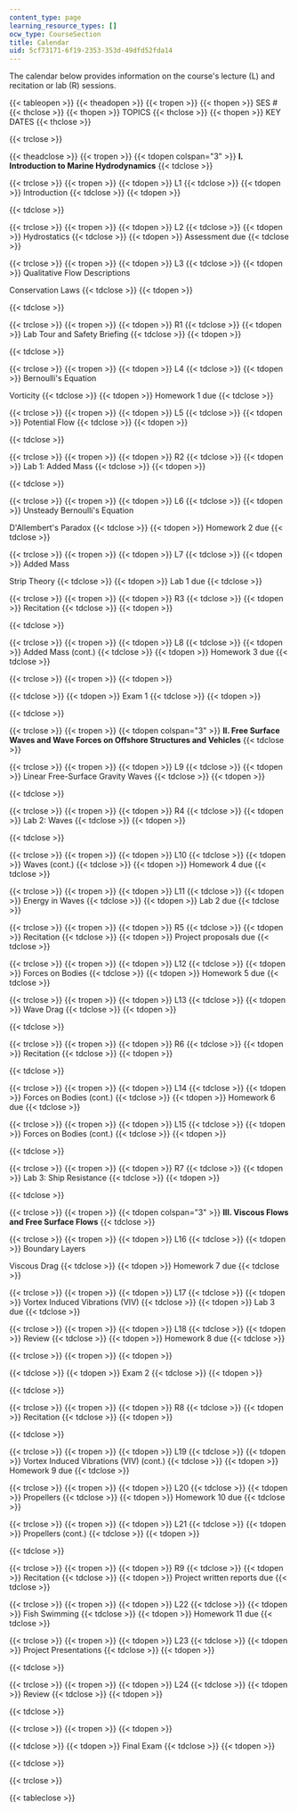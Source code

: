 ```yaml
---
content_type: page
learning_resource_types: []
ocw_type: CourseSection
title: Calendar
uid: 5cf73171-6f19-2353-353d-49dfd52fda14
---
```


The calendar below provides information on the course's lecture (L) and recitation or lab (R) sessions.

{{< tableopen >}}
{{< theadopen >}}
{{< tropen >}}
{{< thopen >}}
SES #
{{< thclose >}}
{{< thopen >}}
TOPICS
{{< thclose >}}
{{< thopen >}}
KEY DATES
{{< thclose >}}

{{< trclose >}}

{{< theadclose >}}
{{< tropen >}}
{{< tdopen colspan="3" >}}
**I. Introduction to Marine Hydrodynamics**
{{< tdclose >}}

{{< trclose >}}
{{< tropen >}}
{{< tdopen >}}
L1
{{< tdclose >}}
{{< tdopen >}}
Introduction
{{< tdclose >}}
{{< tdopen >}}

{{< tdclose >}}

{{< trclose >}}
{{< tropen >}}
{{< tdopen >}}
L2
{{< tdclose >}}
{{< tdopen >}}
Hydrostatics
{{< tdclose >}}
{{< tdopen >}}
Assessment due
{{< tdclose >}}

{{< trclose >}}
{{< tropen >}}
{{< tdopen >}}
L3
{{< tdclose >}}
{{< tdopen >}}
Qualitative Flow Descriptions  
  
Conservation Laws
{{< tdclose >}}
{{< tdopen >}}

{{< tdclose >}}

{{< trclose >}}
{{< tropen >}}
{{< tdopen >}}
R1
{{< tdclose >}}
{{< tdopen >}}
Lab Tour and Safety Briefing
{{< tdclose >}}
{{< tdopen >}}

{{< tdclose >}}

{{< trclose >}}
{{< tropen >}}
{{< tdopen >}}
L4
{{< tdclose >}}
{{< tdopen >}}
Bernoulli's Equation  
  
Vorticity
{{< tdclose >}}
{{< tdopen >}}
Homework 1 due
{{< tdclose >}}

{{< trclose >}}
{{< tropen >}}
{{< tdopen >}}
L5
{{< tdclose >}}
{{< tdopen >}}
Potential Flow
{{< tdclose >}}
{{< tdopen >}}

{{< tdclose >}}

{{< trclose >}}
{{< tropen >}}
{{< tdopen >}}
R2
{{< tdclose >}}
{{< tdopen >}}
Lab 1: Added Mass
{{< tdclose >}}
{{< tdopen >}}

{{< tdclose >}}

{{< trclose >}}
{{< tropen >}}
{{< tdopen >}}
L6
{{< tdclose >}}
{{< tdopen >}}
Unsteady Bernoulli's Equation  
  
D'Allembert's Paradox
{{< tdclose >}}
{{< tdopen >}}
Homework 2 due
{{< tdclose >}}

{{< trclose >}}
{{< tropen >}}
{{< tdopen >}}
L7
{{< tdclose >}}
{{< tdopen >}}
Added Mass  
  
Strip Theory
{{< tdclose >}}
{{< tdopen >}}
Lab 1 due
{{< tdclose >}}

{{< trclose >}}
{{< tropen >}}
{{< tdopen >}}
R3
{{< tdclose >}}
{{< tdopen >}}
Recitation
{{< tdclose >}}
{{< tdopen >}}

{{< tdclose >}}

{{< trclose >}}
{{< tropen >}}
{{< tdopen >}}
L8
{{< tdclose >}}
{{< tdopen >}}
Added Mass (cont.)
{{< tdclose >}}
{{< tdopen >}}
Homework 3 due
{{< tdclose >}}

{{< trclose >}}
{{< tropen >}}
{{< tdopen >}}

{{< tdclose >}}
{{< tdopen >}}
Exam 1
{{< tdclose >}}
{{< tdopen >}}

{{< tdclose >}}

{{< trclose >}}
{{< tropen >}}
{{< tdopen colspan="3" >}}
**II. Free Surface Waves and Wave Forces on Offshore Structures and Vehicles**
{{< tdclose >}}

{{< trclose >}}
{{< tropen >}}
{{< tdopen >}}
L9
{{< tdclose >}}
{{< tdopen >}}
Linear Free-Surface Gravity Waves
{{< tdclose >}}
{{< tdopen >}}

{{< tdclose >}}

{{< trclose >}}
{{< tropen >}}
{{< tdopen >}}
R4
{{< tdclose >}}
{{< tdopen >}}
Lab 2: Waves
{{< tdclose >}}
{{< tdopen >}}

{{< tdclose >}}

{{< trclose >}}
{{< tropen >}}
{{< tdopen >}}
L10
{{< tdclose >}}
{{< tdopen >}}
Waves (cont.)
{{< tdclose >}}
{{< tdopen >}}
Homework 4 due
{{< tdclose >}}

{{< trclose >}}
{{< tropen >}}
{{< tdopen >}}
L11
{{< tdclose >}}
{{< tdopen >}}
Energy in Waves
{{< tdclose >}}
{{< tdopen >}}
Lab 2 due
{{< tdclose >}}

{{< trclose >}}
{{< tropen >}}
{{< tdopen >}}
R5
{{< tdclose >}}
{{< tdopen >}}
Recitation
{{< tdclose >}}
{{< tdopen >}}
Project proposals due
{{< tdclose >}}

{{< trclose >}}
{{< tropen >}}
{{< tdopen >}}
L12
{{< tdclose >}}
{{< tdopen >}}
Forces on Bodies
{{< tdclose >}}
{{< tdopen >}}
Homework 5 due
{{< tdclose >}}

{{< trclose >}}
{{< tropen >}}
{{< tdopen >}}
L13
{{< tdclose >}}
{{< tdopen >}}
Wave Drag
{{< tdclose >}}
{{< tdopen >}}

{{< tdclose >}}

{{< trclose >}}
{{< tropen >}}
{{< tdopen >}}
R6
{{< tdclose >}}
{{< tdopen >}}
Recitation
{{< tdclose >}}
{{< tdopen >}}

{{< tdclose >}}

{{< trclose >}}
{{< tropen >}}
{{< tdopen >}}
L14
{{< tdclose >}}
{{< tdopen >}}
Forces on Bodies (cont.)
{{< tdclose >}}
{{< tdopen >}}
Homework 6 due
{{< tdclose >}}

{{< trclose >}}
{{< tropen >}}
{{< tdopen >}}
L15
{{< tdclose >}}
{{< tdopen >}}
Forces on Bodies (cont.)
{{< tdclose >}}
{{< tdopen >}}

{{< tdclose >}}

{{< trclose >}}
{{< tropen >}}
{{< tdopen >}}
R7
{{< tdclose >}}
{{< tdopen >}}
Lab 3: Ship Resistance
{{< tdclose >}}
{{< tdopen >}}

{{< tdclose >}}

{{< trclose >}}
{{< tropen >}}
{{< tdopen colspan="3" >}}
**III. Viscous Flows and Free Surface Flows**
{{< tdclose >}}

{{< trclose >}}
{{< tropen >}}
{{< tdopen >}}
L16
{{< tdclose >}}
{{< tdopen >}}
Boundary Layers  
  
Viscous Drag
{{< tdclose >}}
{{< tdopen >}}
Homework 7 due
{{< tdclose >}}

{{< trclose >}}
{{< tropen >}}
{{< tdopen >}}
L17
{{< tdclose >}}
{{< tdopen >}}
Vortex Induced Vibrations (VIV)
{{< tdclose >}}
{{< tdopen >}}
Lab 3 due
{{< tdclose >}}

{{< trclose >}}
{{< tropen >}}
{{< tdopen >}}
L18
{{< tdclose >}}
{{< tdopen >}}
Review
{{< tdclose >}}
{{< tdopen >}}
Homework 8 due
{{< tdclose >}}

{{< trclose >}}
{{< tropen >}}
{{< tdopen >}}

{{< tdclose >}}
{{< tdopen >}}
Exam 2
{{< tdclose >}}
{{< tdopen >}}

{{< tdclose >}}

{{< trclose >}}
{{< tropen >}}
{{< tdopen >}}
R8
{{< tdclose >}}
{{< tdopen >}}
Recitation
{{< tdclose >}}
{{< tdopen >}}

{{< tdclose >}}

{{< trclose >}}
{{< tropen >}}
{{< tdopen >}}
L19
{{< tdclose >}}
{{< tdopen >}}
Vortex Induced Vibrations (VIV) (cont.)
{{< tdclose >}}
{{< tdopen >}}
Homework 9 due
{{< tdclose >}}

{{< trclose >}}
{{< tropen >}}
{{< tdopen >}}
L20
{{< tdclose >}}
{{< tdopen >}}
Propellers
{{< tdclose >}}
{{< tdopen >}}
Homework 10 due
{{< tdclose >}}

{{< trclose >}}
{{< tropen >}}
{{< tdopen >}}
L21
{{< tdclose >}}
{{< tdopen >}}
Propellers (cont.)
{{< tdclose >}}
{{< tdopen >}}

{{< tdclose >}}

{{< trclose >}}
{{< tropen >}}
{{< tdopen >}}
R9
{{< tdclose >}}
{{< tdopen >}}
Recitation
{{< tdclose >}}
{{< tdopen >}}
Project written reports due
{{< tdclose >}}

{{< trclose >}}
{{< tropen >}}
{{< tdopen >}}
L22
{{< tdclose >}}
{{< tdopen >}}
Fish Swimming
{{< tdclose >}}
{{< tdopen >}}
Homework 11 due
{{< tdclose >}}

{{< trclose >}}
{{< tropen >}}
{{< tdopen >}}
L23
{{< tdclose >}}
{{< tdopen >}}
Project Presentations
{{< tdclose >}}
{{< tdopen >}}

{{< tdclose >}}

{{< trclose >}}
{{< tropen >}}
{{< tdopen >}}
L24
{{< tdclose >}}
{{< tdopen >}}
Review
{{< tdclose >}}
{{< tdopen >}}

{{< tdclose >}}

{{< trclose >}}
{{< tropen >}}
{{< tdopen >}}

{{< tdclose >}}
{{< tdopen >}}
Final Exam
{{< tdclose >}}
{{< tdopen >}}

{{< tdclose >}}

{{< trclose >}}

{{< tableclose >}}